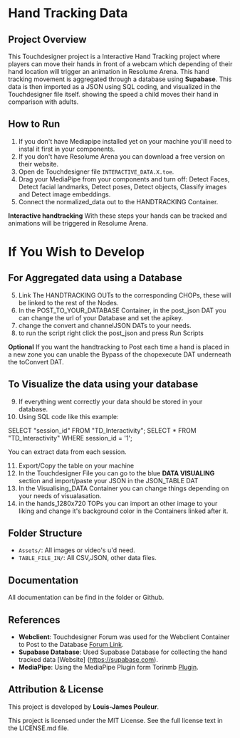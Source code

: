 # Hand Tracking Data

## Project Overview

This Touchdesigner project is a Interactive Hand Tracking project where players can move their hands in front of a webcam which depending of their hand location will trigger an animation in Resolume Arena. This hand tracking movement is aggregated through a database using **Supabase**. This data is then imported as a JSON using SQL coding, and visualized in the Touchdesigner file itself. showing the speed a child moves their hand in comparison with adults.

## How to Run

1. If you don't have Mediapipe installed yet on your machine you'ill need to instal it first in your components.
2. If you don't have Resolume Arena you can download a free version on their website.
3. Open de Touchdesigner file `INTERACTIVE_DATA.X.toe`.
4. Drag your MediaPipe from your components and turn off: Detect Faces, Detect facial landmarks, Detect poses, Detect objects, Classify images and Detect image embeddings.
5. Connect the normalized_data out to the HANDTRACKING Container.

**Interactive handtracking**
With these steps your hands can be tracked and animations will be triggered in Resolume Arena.

# If You Wish to Develop

## For Aggregated data using a Database

5. Link The HANDTRACKING OUTs to the corresponding CHOPs, these will be linked to the rest of the Nodes.
6. In the POST_TO_YOUR_DATABASE Container, in the post_json DAT you can change the url of your Database and set the apikey.
7. change the convert and channelJSON DATs to your needs.
8. to run the script right click the post_json and press Run Scripts

**Optional**
If you want the handtracking to Post each time a hand is placed in a new zone you can unable the Bypass of the chopexecute DAT underneath the toConvert DAT.

## To Visualize the data using your database

9. If everything went correctly your data should be stored in your database.
10. Using SQL code like this example:

SELECT "session_id" FROM "TD_Interactivity";
SELECT \* FROM "TD_Interactivity" WHERE session_id = '1';

You can extract data from each session. 

11. Export/Copy the table on your machine 
12. In the Touchdesigner File you can go to the blue **DATA VISUALING** section and import/paste your JSON in the JSON_TABLE DAT 
13. In the Visualising_DATA Container you can change things depending on your needs of visualasation. 
14. in the hands_1280x720 TOPs you can import an other image to your liking and change it's background color in the Containers linked after it.

## Folder Structure

- `Assets/`: All images or video's u'd need.
- `TABLE_FILE_IN/`: All CSV,JSON, other data files.

## Documentation

All documentation can be find in the folder or Github.

## References

- **Webclient**: Touchdesigner Forum was used for the Webclient Container to Post to the Database [Forum Link](https://forum.derivative.ca/t/webclient-dat-simple-put-and-post/229814).
- **Supabase Database**: Used Supabase Database for collecting the hand tracked data [Website] (https://supabase.com).
- **MediaPipe**: Using the MediaPipe Plugin form Torinmb [Plugin](https://github.com/torinmb/mediapipe-touchdesigner).

## Attribution & License

This project is developed by **Louis-James Pouleur**.

This project is licensed under the MIT License. See the full license text in the LICENSE.md file.
